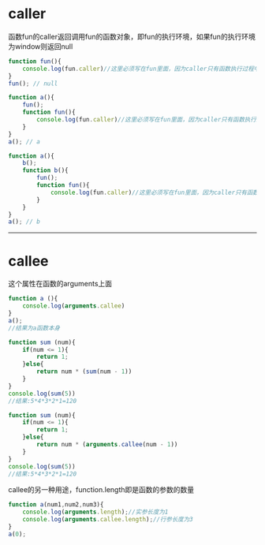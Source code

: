 # caller

函数fun的caller返回调用fun的函数对象，即fun的执行环境，如果fun的执行环境为window则返回null

```js
function fun(){
    console.log(fun.caller)//这里必须写在fun里面，因为caller只有函数执行过程中才有效
}
fun(); // null
```
```js
function a(){
    fun();
    function fun(){
        console.log(fun.caller)//这里必须写在fun里面，因为caller只有函数执行过程中才有效
    }
}
a(); // a
```
```js
function a(){
    b();
    function b(){
        fun();
        function fun(){
            console.log(fun.caller)//这里必须写在fun里面，因为caller只有函数执行过程中才有效
        }
    }
}
a(); // b
```
---

# callee
这个属性在函数的arguments上面
```js
function a (){
    console.log(arguments.callee)
}
a();
//结果为a函数本身
```

```js
function sum (num){
    if(num <= 1){
        return 1;
    }else{
        return num * (sum(num - 1))
    }
}
console.log(sum(5))
//结果:5*4*3*2*1=120
```

```js
function sum (num){
    if(num <= 1){
        return 1;
    }else{
        return num * (arguments.callee(num - 1))
    }
}
console.log(sum(5))
//结果:5*4*3*2*1=120
```

callee的另一种用途，function.length即是函数的参数的数量
```js
function a(num1,num2,num3){
    console.log(arguments.length);//实参长度为1
    console.log(arguments.callee.length);//行参长度为3
}
a(0); 
```